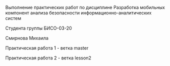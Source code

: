 Выполнение практических работ по дисциплине Разработка мобильных компонент анализа безопасности информационно-аналитических систем

Студента группы БИСО-03-20

Смирнова Михаила 

Практическая работа 1 - ветка master

Практическая работа 2 - ветка lesson2
